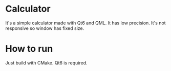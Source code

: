 # Calculator
It's a simple calculator made with Qt6 and QML. 
It has low precision. 
It's not responsive so window has fixed size.

# How to run
Just build with CMake. Qt6 is required.

